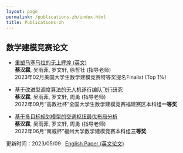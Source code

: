 ```yaml
---
layout: page
permalink: /publications-zh/index.html
title: Publications-zh
---
```


## 数学建模竞赛论文

- [重塑马塞马拉的无上辉煌 (英文)](https://caihanlin.com/mypaper/modeling/202302COMAP.pdf)<br>**蔡汉霖**, 吴雨菲, 罗文轩, 徐哲壮 (指导老师)<br>2023年02月美国大学生数学建模竞赛特等奖提名Finalist (Top 1%)

  

- [基于改进型调度算法的无人机遂行编队飞行研究](https://caihanlin.com/mypaper/modeling/202209CUMCM.pdf)<br>**蔡汉霖**, 吴雨菲, 罗文轩, 周勇 (指导老师)<br>2022年09月“高教社杯”全国大学生数学建模竞赛福建赛区本科组**一等奖**

  

- [基于多目标规划模型的交通枢纽最优布局分析](https://caihanlin.com/mypaper/modeling/202206nanwei.pdf)<br>**蔡汉霖**, 吴雨菲, 罗文轩, 周勇 (指导老师)<br>2022年06月“南威杯”福州大学数学建模竞赛本科组**三等奖**

  

更新时间：2023/05/09 &nbsp;  [English Paper (英文论文)](https://caihanlin.com/publications/)
